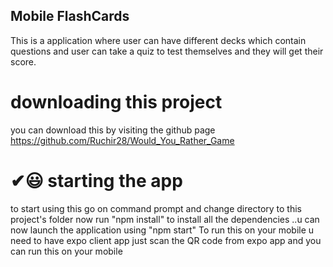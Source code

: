 ## Mobile FlashCards
This is a application where user can have different decks which contain questions and 
user can take a quiz to test themselves
 and they will get their score.


# downloading this project
you can download this by visiting the github page 
https://github.com/Ruchir28/Would_You_Rather_Game

# ✔😃 starting the app
to start using this go on command prompt and change directory to this project's folder
now run "npm install" to install all the dependencies
..u can now launch the application using "npm start"
To run this on your mobile u need to have expo client app just scan the QR code from expo app
and you can run this on your mobile


